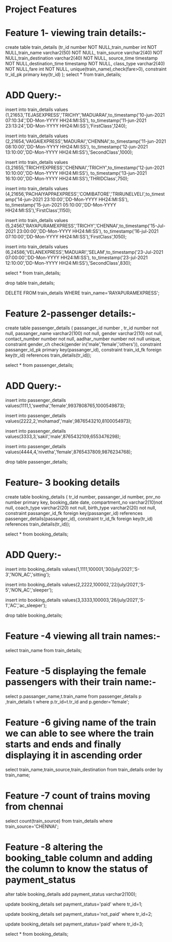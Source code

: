 
# Project Features


# Feature 1- viewing train details:-

create table train_details (tr_id number NOT NULL,train_number int NOT NULL,train_name varchar2(50) NOT NULL,
				                     train_source varchar2(40) NOT NULL,train_destination varchar2(40) NOT NULL,
			                        source_time timestamp NOT NULL,destination_time timestamp NOT NULL,
			                         class_type varchar2(40) NOT NULL,fare int NOT NULL,
                                 unique(train_name),check(fare>0),
                                    constraint tr_id_pk primary key(tr_id)
			                      );
select * from train_details;

# ADD Query:-

insert into train_details values (1,21653,'TEJASEXPRESS','TRICHY','MADUARAI',to_timestamp('10-jun-2021 07:10:34','DD-Mon-YYYY HH24:MI:SS'),
to_timestamp('11-jun-2021 23:13:24','DD-Mon-YYYY HH24:MI:SS'),'FirstClass',1240);

insert into train_details values (2,21654,'VAIGAIEXPRESS','MADURAI','CHENNAI',to_timestamp('11-jun-2021 08:10:00','DD-Mon-YYYY HH24:MI:SS'),
to_timestamp('12-jun-2021 13:10:00','DD-Mon-YYYY HH24:MI:SS'),'SecondClass',1000);

insert into train_details values (3,21655,'TRICHYEXPRESS','CHENNAI','TRICHY',to_timestamp('12-jun-2021 10:10:00','DD-Mon-YYYY HH24:MI:SS'),
to_timestamp('13-jun-2021 16:10:00','DD-Mon-YYYY HH24:MI:SS'),'THRIDClass',750);

insert into train_details values (4,21656,'PACHAIYAPPAEXPRESS','COMIBATORE','TRIRUNELVELI',to_timestamp('14-jun-2021 23:10:00','DD-Mon-YYYY HH24:MI:SS'),
to_timestamp('15-jun-2021 05:10:00','DD-Mon-YYYY HH24:MI:SS'),'FirstClass',1150);

insert into train_details values (5,24567,'RAYAPURAMEXPRESS','TRICHY','CHENNAI',to_timestamp('15-Jul-2021 23:00:00','DD-Mon-YYYY HH24:MI:SS'),
to_timestamp('16-jul-2021 07:10:00','DD-Mon-YYYY HH24:MI:SS'),'FirstClass',1050);

insert into train_details values (6,24586,'VELANEXPRESS','MADUARI','SELAM',to_timestamp('23-Jul-2021 07:00:00','DD-Mon-YYYY HH24:MI:SS'),
to_timestamp('23-jul-2021 12:10:00','DD-Mon-YYYY HH24:MI:SS'),'SecondClass',830);

select * from train_details;

drop table train_details;

DELETE FROM train_details WHERE train_name='RAYAPURAMEXPRESS';

# Feature 2-passenger details:-

create table passenger_details
(
 passanger_id number ,
 tr_id number not null,
 passanger_name varchar2(100) not null,
 gender varchar2(10) not null,
 contact_number number not null,
 aadhar_number number not null unique,
constraint  gender_ch check(gender in('male','female','others')),
constraint passanger_id_pk primary key(passanger_id),
constraint train_id_fk foreign key(tr_id) references train_details(tr_id));

select * from  passenger_details;

# ADD Query:-

insert into passenger_details
values(1111,1,'swetha','female',9937808765,1000549873);

insert into passenger_details
values(2222,2,'mohamad','male',9876543210,8100054973);

insert into passenger_details
values(3333,3,'sakil','male',8765432109,6553476298);

insert into passenger_details
values(4444,4,'nivetha','female',8765437809,9876234768);

drop table passenger_details;

# Feature- 3 booking details

create table booking_details
(
tr_id number,
passanger_id number,
pnr_no number primary key,
booking_date date,
compartment_no varchar2(10)not null,
coach_type varchar2(20) not null,
birth_type varchar2(20) not null,
constraint passanger_id_fk foreign key(passanger_id) references passenger_details(passanger_id), 
constraint tr_id_fk foreign key(tr_id) references train_details(tr_id));

select * from booking_details;

# ADD Query:-

insert into booking_details values(1,1111,100001,'30/july/2021','S-3','NON_AC','sitting');

insert into booking_details values(2,2222,100002,'22/july/2021','S-5','NON_AC','sleeper');

insert into booking_details values(3,3333,100003,'26/july/2021','S-1','AC','ac_sleeper');

drop table booking_details;

# Feature -4 viewing all train names:-

select train_name from train_details;

# Feature -5 displaying the female passengers with their train name:-

select p.passanger_name,t.train_name from passenger_details p ,train_details t where p.tr_id=t.tr_id and p.gender='female';

# Feature -6 giving name of the train we can able to see where the train starts and ends and finally displaying it in ascending order

select train_name,train_source,train_destination from train_details order by train_name;

# Feature -7 count of trains moving from chennai

select count(train_source) from train_details where train_source='CHENNAI';

# Feature -8 altering the booking_table column and adding the column to know the status of payment_status

alter table booking_details add payment_status varchar2(100);

update  booking_details set payment_status='paid' where tr_id=1;

update  booking_details set payment_status='not_paid' where tr_id=2;

update booking_details set payment_status='paid' where tr_id=3;

select * from booking_details;

